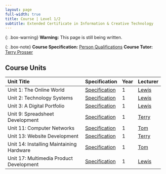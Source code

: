 ```yaml
---
layout: page
full-width: true
title: Course | Level 1/2
subtitle: Extended Certificate in Information & Creative Technology
---
```

{: .box-warning}
**Warning:** This page is still being written.

{: .box-note}
**Course Specification:** [Person Qualifications](https://qualifications.pearson.com/content/dam/pdf/BTEC-Firsts/Information-and-Creative-Technology/2012/Specification-and-sample-assessments/9781446936573_BTECFIRST_L12_CEC_ICT_Iss3.pdf)
**Course Tutor:** [Terry Prosser](staff_terryprosser)

## Course Units

| Unit Title | Specification | Year | Lecturer |
| :------ |:--- | :--- | :--- |
| Unit 1: The Online World | [Specification](https://qualifications.pearson.com/content/dam/pdf/BTEC-Firsts/Information-and-Creative-Technology/2012/Specification-and-sample-assessments/9781446936573_BTECFIRST_L12_CEC_ICT_Iss3.pdf) | 1 | [Lewis](staff_lewiscampbell) |
| Unit 2: Technology Systems | [Specification](https://qualifications.pearson.com/content/dam/pdf/BTEC-Firsts/Information-and-Creative-Technology/2012/Specification-and-sample-assessments/9781446936573_BTECFIRST_L12_CEC_ICT_Iss3.pdf) | 1 | [Lewis](staff_lewiscampbell) |
| Unit 3: A Digital Portfolio | [Specification](https://qualifications.pearson.com/content/dam/pdf/BTEC-Firsts/Information-and-Creative-Technology/2012/Specification-and-sample-assessments/9781446936573_BTECFIRST_L12_CEC_ICT_Iss3.pdf) | 1 | [Lewis](staff_lewiscampbell) |
| Unit 9: Spreadsheet Development | [Specification](https://qualifications.pearson.com/content/dam/pdf/BTEC-Firsts/Information-and-Creative-Technology/2012/Specification-and-sample-assessments/9781446936573_BTECFIRST_L12_CEC_ICT_Iss3.pdf) | 1 | [Terry](staff_terryprosser) |
| Unit 11: Computer Networks | [Specification](https://qualifications.pearson.com/content/dam/pdf/BTEC-Firsts/Information-and-Creative-Technology/2012/Specification-and-sample-assessments/9781446936573_BTECFIRST_L12_CEC_ICT_Iss3.pdf) | 1 | [Tom](staff_tomworgan) |
| Unit 13: Website Development | [Specification](https://qualifications.pearson.com/content/dam/pdf/BTEC-Firsts/Information-and-Creative-Technology/2012/Specification-and-sample-assessments/9781446936573_BTECFIRST_L12_CEC_ICT_Iss3.pdf) | 1 | [Terry](staff_terryprosser) |
| Unit 14: Installing Maintaining Hardware | [Specification](https://qualifications.pearson.com/content/dam/pdf/BTEC-Firsts/Information-and-Creative-Technology/2012/Specification-and-sample-assessments/9781446936573_BTECFIRST_L12_CEC_ICT_Iss3.pdf) | 1 | [Tom](staff_tomworgan) |
| Unit 17: Multimedia Product Development | [Specification](https://qualifications.pearson.com/content/dam/pdf/BTEC-Firsts/Information-and-Creative-Technology/2012/Specification-and-sample-assessments/9781446936573_BTECFIRST_L12_CEC_ICT_Iss3.pdf) | 1 | [Lewis](staff_lewiscampbell) |

